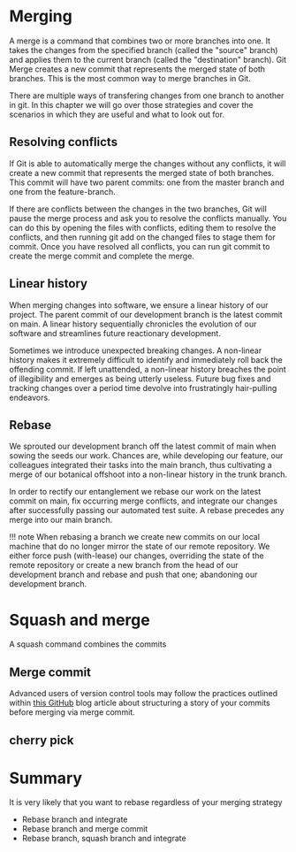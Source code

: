 # Merging

A merge is a command that combines two or more branches into one. It takes the changes from the specified branch (called the "source" branch) and applies them to the current branch (called the "destination" branch). Git Merge creates a new commit that represents the merged state of both branches. This is the most common way to merge branches in Git.

There are multiple ways of transfering changes from one branch to another in git. In this chapter we will go over those strategies and cover the scenarios in which they are useful and what to look out for.

## Resolving conflicts

If Git is able to automatically merge the changes without any conflicts, it will create a new commit that represents the merged state of both branches. This commit will have two parent commits: one from the master branch and one from the feature-branch.

If there are conflicts between the changes in the two branches, Git will pause the merge process and ask you to resolve the conflicts manually. You can do this by opening the files with conflicts, editing them to resolve the conflicts, and then running git add on the changed files to stage them for commit. Once you have resolved all conflicts, you can run git commit to create the merge commit and complete the merge.

## Linear history

When merging changes into software, we ensure a linear history of our project. The parent commit of our development branch is the latest commit on main. A linear history sequentially chronicles the evolution of our software and streamlines future reactionary development.

Sometimes we introduce unexpected breaking changes. A non-linear history makes it extremely difficult to identify and immediately roll back the offending commit. If left unattended, a non-linear history breaches the point of illegibility and emerges as being utterly useless. Future bug fixes and tracking changes over a period time devolve into frustratingly hair-pulling endeavors.

## Rebase

We sprouted our development branch off the latest commit of main when sowing the seeds our work. Chances are, while developing our feature, our colleagues integrated their tasks into the main branch, thus cultivating a merge of our botanical offshoot into a non-linear history in the trunk branch.

In order to rectify our entanglement we rebase our work on the latest commit on main, fix occurring merge conflicts, and integrate our changes after successfully passing our automated test suite. A rebase precedes any merge into our main branch.

!!! note
    When rebasing a branch we create new commits on our local machine that do no longer mirror the state of our remote repository. We either force push (with-lease) our changes, overriding the state of the remote repository or create a new branch from the head of our development branch and rebase and push that one; abandoning our development branch.

# Squash and merge

A squash command combines the commits 

## Merge commit

Advanced users of version control tools may follow the practices outlined within [this GitHub](https://github.blog/2022-06-30-write-better-commits-build-better-projects/) blog article about structuring a story of your commits before merging via merge commit.

## cherry pick


# Summary

It is very likely that you want to rebase regardless of your merging strategy

- Rebase branch and integrate
- Rebase branch and merge commit
- Rebase branch, squash branch and integrate